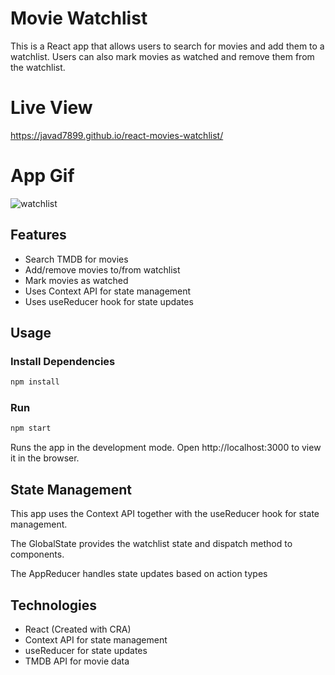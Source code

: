 # Movie Watchlist

This is a React app that allows users to search for movies and add them to a watchlist. Users can also mark movies as watched and remove them from the 
watchlist.

# Live View
https://javad7899.github.io/react-movies-watchlist/

# App Gif
![watchlist](https://github.com/javad7899/react-movies-watchlist/assets/90629580/f9d56b5a-40d3-408b-8bbd-d6163127123e)

## Features
- Search TMDB for movies
- Add/remove movies to/from watchlist
- Mark movies as watched
- Uses Context API for state management
- Uses useReducer hook for state updates

## Usage

### Install Dependencies
```bash
npm install
```
### Run
```bash
npm start
```

Runs the app in the development mode.
Open http://localhost:3000 to view it in the browser.

## State Management

This app uses the Context API together with the useReducer hook for state management.

The GlobalState provides the watchlist state and dispatch method to components.

The AppReducer handles state updates based on action types

## Technologies
- React (Created with CRA)
- Context API for state management
- useReducer for state updates
- TMDB API for movie data
